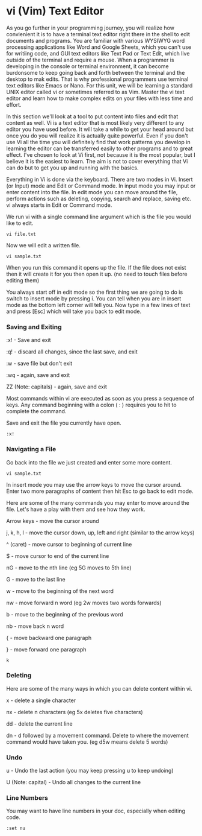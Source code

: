# vi (Vim) Text Editor

As you go further in your programming journey, you will realize how convienient it is to have a terminal text editor right there in the shell to edit 
documents and programs. You are familiar with various WYSIWYG word processing applications like Word and Google Sheets, which you can't use for writiing
code, and GUI text editors like Text Pad or Text Edit, which live outside of the terminal and require a mouse. When a programmer is developing in the
console or terminal environment, it can become burdonsome to keep going back and forth between the terminal and the desktop to mak edits. That is why
professional programmers use terminal text editors like Emacs or Nano. For this unit, we will be learning a standard UNIX editor called vi or sometimes
referred to as Vim. Master the vi text editor and learn how to make complex edits on your files with less time and effort.

In this section we'll look at a tool to put content into files and edit that content as well. Vi is a text editor that is most likely very different to any editor you have used before. It will take a while to get your head around but once you do you will realize it is actually quite powerful. Even if you don't
use Vi all the time you will definitely find that work patterns you develop in learning the editor can be transferred easily to other programs and to great effect. I've chosen to look at Vi first, not because it is the most popular, but I believe it is the easiest to learn. The aim is not to cover everything that Vi can do but to get you up and running with the basics. 

Everything in Vi is done via the keyboard. There are two modes in Vi. Insert (or Input) mode and Edit or Command mode. In input mode you may input or enter content into the file. In edit mode you can move around the file, perform actions such as deleting, copying, search and replace, saving etc. vi always starts in Edit or Command mode.

We run vi with a single command line argument which is the file you would like to edit.

    vi file.txt
    
Now we will edit a written file.

    vi sample.txt

When you run this command it opens up the file. If the file does not exist then it will create it for you then open it up. (no need to touch files before editing them)

You always start off in edit mode so the first thing we are going to do is switch to insert mode by pressing i. You can tell when you are in insert mode as the bottom left corner will tell you. Now type in a few lines of text and press [Esc] which will take you back to edit mode.

### Saving and Exiting

:x! - Save and exit

:q! - discard all changes, since the last save, and exit

:w - save file but don't exit

:wq - again, save and exit

ZZ (Note: capitals) - again, save and exit

Most commands within vi are executed as soon as you press a sequence of keys. Any command beginning with a colon ( : ) requires you to hit <enter> to complete the command.

Save and exit the file you currently have open.
    
    :x!
    
### Navigating a File

Go back into the file we just created and enter some more content. 
    
    vi sample.txt
    
In insert mode you may use the arrow keys to move the cursor around. Enter two more paragraphs of content then hit Esc to go back to edit mode.

Here are some of the many commands you may enter to move around the file. Let's have a play with them and see how they work.

Arrow keys - move the cursor around
    
j, k, h, l - move the cursor down, up, left and right (similar to the arrow keys)
    
^ (caret) - move cursor to beginning of current line
    
$ - move cursor to end of the current line
    
nG - move to the nth line (eg 5G moves to 5th line)
    
G - move to the last line
    
w - move to the beginning of the next word
    
nw - move forward n word (eg 2w moves two words forwards)
    
b - move to the beginning of the previous word
    
nb - move back n word
    
{ - move backward one paragraph
    
} - move forward one paragraph
    
    k
 
### Deleting
    
Here are some of the many ways in which you can delete content within vi.

x - delete a single character
    
nx - delete n characters (eg 5x deletes five characters)
    
dd - delete the current line
    
dn - d followed by a movement command. Delete to where the movement command would have taken you. (eg d5w means delete 5 words)

### Undo

u - Undo the last action (you may keep pressing u to keep undoing)
    
U (Note: capital) - Undo all changes to the current line

    
### Line Numbers

You may want to have line numbers in your doc, especially when editing code.

    :set nu

    
